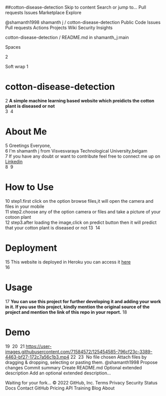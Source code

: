 ##cotton-disease-detection
Skip to content
Search or jump to…
Pull requests
Issues
Marketplace
Explore
 
@shamanth1998 
shamanth j 
/
cotton-disease-detection
Public
Code
Issues
Pull requests
Actions
Projects
Wiki
Security
Insights

cotton-disease-detection
/
README.md
in
shamanth_j:main
 

Spaces

2

Soft wrap
1
# cotton-disease-detection  
2
**A simple machine learning based website which preidicts the cotton plant is diseased or not**  
3
​
4
# About Me   
5
Greetings Everyone,    
6
I'm shamanth j from Visvesvaraya Technological University,belgam   
7
If you have any doubt or want to contribute feel free to connect  me up on [Linkedin](linkedin.com/in/shamanth-j-4865a820a)  
8
​
9
# How to Use    
10
step1.first click on the option browse files,it will open the camera and files in your mobile  
11
step2.choose any of the option camera or files and take a picture of your cotoon plant  
12
step3.after loading the image,click on predict button then it will predict that your cotton plant is diseased or not
13
​
14
# Deployment   
15
This website is deployed in Heroku you can access it [here](https://cotton-disease-prediction-1.herokuapp.com/)   
16
# Usage  
17
**You can use this project for further developing it and adding your work in it. If you use this project, kindly mention the original source of the project and mention the link of this repo in your report.**
18
# Demo  
19
​
20
​
21
https://user-images.githubusercontent.com/71584572/125454585-796cf23c-3389-4463-bf27-172c7a56c1b3.mp4
22
​
23
​
No file chosen
Attach files by dragging & dropping, selecting or pasting them.
@shamanth1998
Propose changes
Commit summary
Create README.md
Optional extended description
Add an optional extended description…
  
 Waiting for your fork…
© 2022 GitHub, Inc.
Terms
Privacy
Security
Status
Docs
Contact GitHub
Pricing
API
Training
Blog
About
